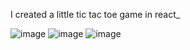 I created a little tic tac toe game in react_

![image](https://github.com/claratoll/react-tictactoe/assets/43537329/297f1f5b-cc72-4926-8eb2-4f2647cfc808)
![image](https://github.com/claratoll/react-tictactoe/assets/43537329/21aea7c2-de06-4145-9a69-1bde4578da11)
![image](https://github.com/claratoll/react-tictactoe/assets/43537329/2dac2d2a-1ad0-4580-96db-16a97a8da530)

